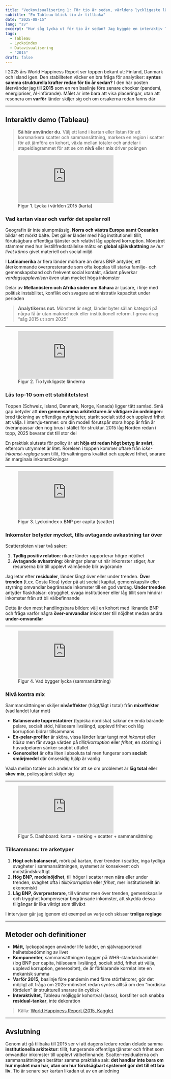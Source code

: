 ```yaml
---
title: "Veckovisualisering 1: För tio år sedan, världens lyckligaste länder 2015"
subtitle: "En Tableau-blick tio år tillbaka"
date: "2025-08-15"
lang: "sv"
excerpt: "Hur såg lycka ut för tio år sedan? Jag byggde en interaktiv Tableau-vy för att återbesöka 2015 och reflektera över vad som driver livstillfredsställelse."
tags:
  - Tableau
  - Lyckoindex
  - Datavisualisering
  - "2015"
draft: false
---
```


I 2025 års World Happiness Report ser toppen bekant ut: Finland, Danmark och Island igen. Den stabiliteten väcker en bra fråga för analytiker: **syntes samma strukturella krafter redan för tio år sedan?** I den här posten återvänder jag till **2015** som en ren baslinje före senare chocker (pandemi, energipriser, AI-införande). Målet är inte bara att visa placeringar, utan att resonera om **varför** länder skiljer sig och om orsakerna redan fanns där

---

## Interaktiv demo (Tableau)

> **Så här använder du.** Välj ett land i kartan eller listan för att korsmarkera scatter och sammansättning, markera en region i scatter för att jämföra en kohort, växla mellan totaler och andelar i stapeldiagrammet för att se om **nivå** eller **mix** driver poängen

<figure class="viz">
  <iframe src="https://public.tableau.com/views/WorldHappinessMap-2015/1_1worldhappinessmap2015?:showVizHome=no&:embed=true" loading="lazy" allowfullscreen frameborder="0"></iframe>
  <figcaption class="fig-title">Figur 1. Lycka i världen 2015 (karta)</figcaption>
</figure>

### Vad kartan visar och varför det spelar roll

Geografin är inte slumpmässig. **Norra och västra Europa samt Oceanien** bildar ett mörkt bälte. Det gäller länder med hög institutionell tillit, förutsägbara offentliga tjänster och relativt låg upplevd korruption. Mönstret stämmer med hur livstillfredsställelse mäts: en **global självskattning** av *hur livet känns* givet materiell och social miljö

I **Latinamerika** är flera länder mörkare än deras BNP antyder, ett återkommande överpresterande som ofta kopplas till starka familje- och gemenskapsband och frekvent social kontakt, sådant påverkar *vardagsupplevelsen* även utan mycket höga inkomster

Delar av **Mellanöstern och Afrika söder om Sahara** är ljusare, i linje med politisk instabilitet, konflikt och svagare administrativ kapacitet under perioden

> **Analytikerns not.** Mönstret är segt, länder byter sällan kategori på några få år utan makrochock eller institutionell reform. I grova drag “såg 2015 ut som 2025”

---

<figure class="viz">
  <iframe src="https://public.tableau.com/views/Top10HappiestCountriesBarChart-2015/1_2Top10HappiestCountriesBarChart?:showVizHome=no&:embed=true" loading="lazy" allowfullscreen frameborder="0"></iframe>
  <figcaption class="fig-title">Figur 2. Tio lyckligaste länderna</figcaption>
</figure>

### Läs top-10 som ett stabilitetstest

Toppen (Schweiz, Island, Danmark, Norge, Kanada) ligger tätt samlad. Små gap betyder att **den gemensamma arkitekturen är viktigare än ordningen**: bred täckning av offentliga nyttigheter, starkt socialt stöd och upplevd frihet att välja. I intervju-termer: om din modell förutspår stora hopp år från år överanpassar den nog brus i stället för struktur. 2015 låg Norden redan i topp, 2025 bevarar det till stor del

En praktisk slutsats för policy är att **höja ett redan högt betyg är svårt**, eftersom utrymmet är litet. Rörelsen i toppen kommer oftare från *icke-inkomst-reglage* som tillit, förvaltningens kvalitet och upplevd frihet, snarare än marginala inkomstökningar

---

<figure class="viz">
  <iframe src="https://public.tableau.com/views/ScatterPlotHappinessIndexvs_GDP2015/1_3ScatterPlotHappinessIndexvs_GDP2015?:showVizHome=no&:embed=true" loading="lazy" allowfullscreen frameborder="0"></iframe>
  <figcaption class="fig-title">Figur 3. Lyckoindex x BNP per capita (scatter)</figcaption>
</figure>

### Inkomster betyder mycket, tills avtagande avkastning tar över

Scatterploten visar två saker:  
1) **Tydlig positiv relation**: rikare länder rapporterar högre nöjdhet  
2) **Avtagande avkastning**: ökningar planar ut när inkomster stiger, *hur* resurserna blir till upplevt välmående blir avgörande

Jag letar efter **residualer**, länder långt över eller under trenden. **Över trenden** (t.ex. Costa Rica) tyder på att socialt kapital, gemenskapsliv eller styrning omvandlar begränsade inkomster till en god vardag. **Under trenden** antyder flaskhalsar: otrygghet, svaga institutioner eller låg tillit som hindrar inkomster från att bli välbefinnande

Detta är den mest handlingsbara bilden: välj en kohort med liknande BNP och fråga varför några **över-omvandlar** inkomster till nöjdhet medan andra **under-omvandlar**

---

<figure class="viz">
  <iframe src="https://public.tableau.com/views/PercentageDistributionofHappinessIndexComponentsbyCountry2015/1_4PercentageCompositionofHappinessIndexbyCountry?:showVizHome=no&:embed=true" loading="lazy" allowfullscreen frameborder="0"></iframe>
  <figcaption class="fig-title">Figur 4. Vad bygger lycka (sammansättning)</figcaption>
</figure>

### Nivå kontra mix

Sammansättningen skiljer **nivåeffekter** (högt/lågt i total) från **mixeffekter** (vad landet lutar mot)

- **Balanserade topprestatörer** (typiska nordiska) saknar en enda bärande pelare, socialt stöd, hälsosam livslängd, upplevd frihet och låg korruption bidrar tillsammans  
- **En-pelar-profiler** är sköra, vissa länder lutar tungt mot *inkomst* eller *hälsa* men får svaga värden på *tillit/korruption* eller *frihet*, en störning i huvudpelaren sänker snabbt utfallet  
- **Generositet** är ofta liten i absoluta tal men fungerar som **socialt smörjmedel** där ömsesidig hjälp är vanlig

Växla mellan totaler och andelar för att se om problemet är **låg total** eller **skev mix**, policyspåret skiljer sig

---

<figure class="viz">
  <iframe src="https://public.tableau.com/views/GlobalHappinessIndexVisualizationAnalysis2015/Dashboard1?:showVizHome=no&:embed=true" loading="lazy" allowfullscreen frameborder="0"></iframe>
  <figcaption class="fig-title">Figur 5. Dashboard: karta + ranking + scatter + sammansättning</figcaption>
</figure>

### Tillsammans: tre arketyper

1) **Högt och balanserat**, mörk på kartan, över trenden i scatter, inga tydliga svagheter i sammansättningen, systemet är konsekvent och motståndskraftigt  
2) **Hög BNP, medelnöjdhet**, till höger i scatter men nära eller under trenden, svaghet ofta i *tillit/korruption* eller *frihet*, mer institutionellt än ekonomiskt  
3) **Låg BNP, överpresterare**, till vänster men över trenden, gemenskapsliv och trygghet kompenserar begränsade inkomster, att skydda dessa tillgångar är lika viktigt som tillväxt

I intervjuer går jag igenom ett exempel av varje och skissar **troliga reglage**

---

## Metoder och definitioner

- **Mått,** lyckopoängen använder life ladder, en självrapporterad helhetsbedömning av livet  
- **Komponenter,** sammansättningen bygger på WHR-standardvariabler (log BNP per capita, hälsosam livslängd, socialt stöd, frihet att välja, upplevd korruption, generositet), de är förklarande korrelat inte en mekanisk summa  
- **Varför 2015,** baslinje före pandemin med färre störfaktorer, gör det möjligt att fråga om 2025-mönstret redan syntes alltså om den “nordiska fördelen” är strukturell snarare än cyklisk  
- **Interaktivitet,** Tableau möjliggör kohortval (lasso), korsfilter och snabba **residual-tankar**, inte dekoration

> Källa: [World Happiness Report (2015, Kaggle)](https://www.kaggle.com/datasets/unsdsn/world-happiness?resource=download)

---

## Avslutning

Genom att gå tillbaka till 2015 ser vi att dagens ledare redan delade samma **institutionella arkitektur**: tillit, fungerande offentliga tjänster och frihet som omvandlar inkomster till upplevt välbefinnande. Scatter-residualerna och sammansättningen berättar samma praktiska sak: **det handlar inte bara om hur mycket man har, utan om hur förutsägbart systemet gör det till ett bra liv**. Tio år senare ser kartan likadan ut av en anledning
